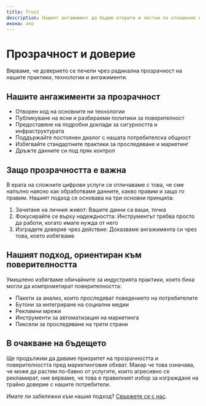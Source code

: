 ```yaml
---
title: Trust
description: Нашият ангажимент да бъдем открити и честни по отношение на нашите практики
икона: око
---
```


# Прозрачност и доверие

Вярваме, че доверието се печели чрез радикална прозрачност на нашите практики, технологии и ангажименти.

## Нашите ангажименти за прозрачност

- Отворен код на основните ни технологии
- Публикуване на ясни и разбираеми политики за поверителност
- Предоставяне на подробни доклади за сигурността и инфраструктурата
- Поддържайте постоянен диалог с нашата потребителска общност
- Избягвайте стандартните практики за проследяване и маркетинг
- Дръжте данните си под пряк контрол

## Защо прозрачността е важна

В ерата на сложните цифрови услуги се отличаваме с това, че сме напълно наясно как обработваме данните, какво правим и защо го правим. Нашият подход се основава на три основни принципа:

1. Зачитане на личния живот: Вашите данни са ваши, точка
2. Фокусирайте се върху надеждността: Инструментът трябва просто да работи, когато имате нужда от него
3. Изградете доверие чрез действие: Доказваме ангажимента си чрез това, което избягваме

## Нашият подход, ориентиран към поверителността

Умишлено избягваме обичайните за индустрията практики, които биха могли да компрометират поверителността:

- Пакети за анализ, които проследяват поведението на потребителите
- Бутони за интегриране на социални медии
- Рекламни мрежи
- Инструменти за автоматизация на маркетинга
- Пиксели за проследяване на трети страни

## В очакване на бъдещето

Ще продължим да даваме приоритет на прозрачността и поверителността пред маркетинговия обхват. Макар че това означава, че може да растем по-бавно от услугите, които агресивно се рекламират, ние вярваме, че това е правилният избор за изграждане на трайно доверие с нашите потребители.

Имате ли забележки към нашия подход? [Свържете се с нас](https://onetimesecret.com/feedback).
